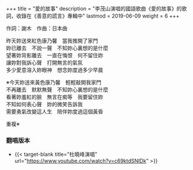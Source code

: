 +++
title = "愛的故事"
description = "李茂山演唱的國語歌曲《愛的故事》的歌詞，收錄在《善意的謊言》專輯中"
lastmod = 2019-06-09
weight = 6
+++

作詞：謝木　作曲：日本曲  

昨天妳送來紅色康乃馨　當我推開了家門  
妳已離去　不說一聲　不知妳心裏想的是什麼  
望著妳背影離去　一直在悔恨　何不留住妳  
讓妳對我訴心聲　打開無言的氣氛  
多少愛意溶入妳眼神　想念妳度過多少早晨  

※今天妳送來黃色康乃馨　輕輕敲開我家門  
不再離去　默默無聲　不知妳心裏想的是什麼  
看著妳羞紅的臉　無言在痴等　我要留住妳  
不知如何表心聲　妳的微笑告訴我  
需要勇氣改變這人生　陪伴妳度過這個黃昏  

重複※

### 翻唱版本

* {{< target-blank title="杜曉峰演唱" url="https://www.youtube.com/watch?v=c69ktdSNIDk" >}}